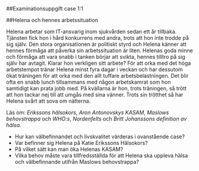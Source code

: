 ##Examinationsuppgift case 1:1

##Helena och hennes arbetssituation

Helena arbetar som IT-ansvarig inom sjukvården sedan ett år tillbaka. Tjänsten fick hon i hård konkurrens med andra, trots att 
hon inte trodde på sig själv. Den stora organisationen är politiskt styrd och Helena känner att hennes förmåga att påverka 
sin arbetssituation är liten. Helenas goda minne och förmåga att vara snabb i tanken börjar att svikta, hennes tilltro 
på sig själv har avtagit. Klarar hon verkligen sitt arbete? För att orka med det höga arbetstempot tränar Helena minst fyra 
dagar i veckan och har dessutom ökat träningen för att orka med den allt tuffare arbetsbelastningen. Det blir ofta en snabb 
lunch tillsammans med någon arbetskamrat som hon samtidigt kan prata jobb med. På kvällarna är hon, trots träningen, så trött 
att hon tackar nej till att umgås med sina vänner. Trots sin trötthet så har Helena svårt att sova om nätterna.

Läs om: *Erikssons hälsokors*, *Aron Antonovskys KASAM*, *Maslows behovstrappa* och *WHO:s*, *Nordenfelts* och *Britt 
Johanssons definition av hälsa*.

* Hur kan välbefinnandet och livskvalitet värderas i ovanstående case?
* Var befinner sig Helena på Katie Erikssons Hälsokors?
* På vilket sätt kan man öka Helenas KASAM?
* Vilka behov måste vara tillfredsställda för att Helena ska uppleva hälsa och välbefinnande utifrån Maslows behovstrappa?
